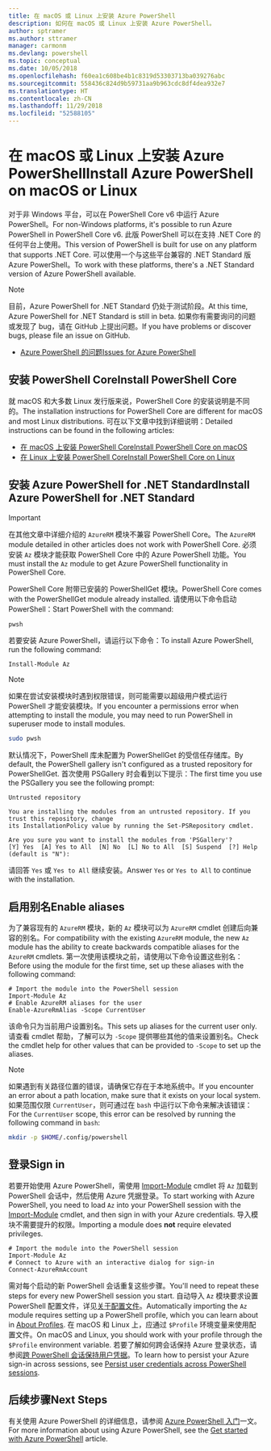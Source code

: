 ```yaml
---
title: 在 macOS 或 Linux 上安装 Azure PowerShell
description: 如何在 macOS 或 Linux 上安装 Azure PowerShell。
author: sptramer
ms.author: sttramer
manager: carmonm
ms.devlang: powershell
ms.topic: conceptual
ms.date: 10/05/2018
ms.openlocfilehash: f60ea1c608be4b1c8319d53303713ba039276abc
ms.sourcegitcommit: 558436c824d9b59731aa9b963cdc8df4dea932e7
ms.translationtype: HT
ms.contentlocale: zh-CN
ms.lasthandoff: 11/29/2018
ms.locfileid: "52588105"
---
```

# <a name="install-azure-powershell-on-macos-or-linux"></a><span data-ttu-id="19b05-103">在 macOS 或 Linux 上安装 Azure PowerShell</span><span class="sxs-lookup"><span data-stu-id="19b05-103">Install Azure PowerShell on macOS or Linux</span></span>

<span data-ttu-id="19b05-104">对于非 Windows 平台，可以在 PowerShell Core v6 中运行 Azure PowerShell。</span><span class="sxs-lookup"><span data-stu-id="19b05-104">For non-Windows platforms, it's possible to run Azure PowerShell in PowerShell Core v6.</span></span> <span data-ttu-id="19b05-105">此版 PowerShell 可以在支持 .NET Core 的任何平台上使用。</span><span class="sxs-lookup"><span data-stu-id="19b05-105">This version of PowerShell is built for use on any platform that supports .NET Core.</span></span> <span data-ttu-id="19b05-106">可以使用一个与这些平台兼容的 .NET Standard 版 Azure PowerShell。</span><span class="sxs-lookup"><span data-stu-id="19b05-106">To work with these platforms, there's a .NET Standard version of Azure PowerShell available.</span></span>

> [!NOTE]
> <span data-ttu-id="19b05-107">目前，Azure PowerShell for .NET Standard 仍处于测试阶段。</span><span class="sxs-lookup"><span data-stu-id="19b05-107">At this time, Azure PowerShell for .NET Standard is still in beta.</span></span>
> <span data-ttu-id="19b05-108">如果你有需要询问的问题或发现了 bug，请在 GitHub 上提出问题。</span><span class="sxs-lookup"><span data-stu-id="19b05-108">If you have problems or discover bugs, please file an issue on GitHub.</span></span>
>
> * [<span data-ttu-id="19b05-109">Azure PowerShell 的问题</span><span class="sxs-lookup"><span data-stu-id="19b05-109">Issues for Azure PowerShell</span></span>](https://github.com/azure/azure-docs-powershell/issues)

## <a name="install-powershell-core"></a><span data-ttu-id="19b05-110">安装 PowerShell Core</span><span class="sxs-lookup"><span data-stu-id="19b05-110">Install PowerShell Core</span></span>

<span data-ttu-id="19b05-111">就 macOS 和大多数 Linux 发行版来说，PowerShell Core 的安装说明是不同的。</span><span class="sxs-lookup"><span data-stu-id="19b05-111">The installation instructions for PowerShell Core are different for macOS and most Linux distributions.</span></span>
<span data-ttu-id="19b05-112">可在以下文章中找到详细说明：</span><span class="sxs-lookup"><span data-stu-id="19b05-112">Detailed instructions can be found in the following articles:</span></span>

* [<span data-ttu-id="19b05-113">在 macOS 上安装 PowerShell Core</span><span class="sxs-lookup"><span data-stu-id="19b05-113">Install PowerShell Core on macOS</span></span>](/powershell/scripting/setup/installing-powershell-core-on-macos)
* [<span data-ttu-id="19b05-114">在 Linux 上安装 PowerShell Core</span><span class="sxs-lookup"><span data-stu-id="19b05-114">Install PowerShell Core on Linux</span></span>](/powershell/scripting/setup/installing-powershell-core-on-linux)

## <a name="install-azure-powershell-for-net-standard"></a><span data-ttu-id="19b05-115">安装 Azure PowerShell for .NET Standard</span><span class="sxs-lookup"><span data-stu-id="19b05-115">Install Azure PowerShell for .NET Standard</span></span>

> [!IMPORTANT]
> <span data-ttu-id="19b05-116">在其他文章中详细介绍的 `AzureRM` 模块不兼容 PowerShell Core。</span><span class="sxs-lookup"><span data-stu-id="19b05-116">The `AzureRM` module detailed in other articles does not work with PowerShell Core.</span></span>
> <span data-ttu-id="19b05-117">必须安装 `Az` 模块才能获取 PowerShell Core 中的 Azure PowerShell 功能。</span><span class="sxs-lookup"><span data-stu-id="19b05-117">You must install the `Az` module to get Azure PowerShell functionality in PowerShell Core.</span></span>

<span data-ttu-id="19b05-118">PowerShell Core 附带已安装的 PowerShellGet 模块。</span><span class="sxs-lookup"><span data-stu-id="19b05-118">PowerShell Core comes with the PowerShellGet module already installed.</span></span> <span data-ttu-id="19b05-119">请使用以下命令启动 PowerShell：</span><span class="sxs-lookup"><span data-stu-id="19b05-119">Start PowerShell with the command:</span></span>

```bash
pwsh
```

<span data-ttu-id="19b05-120">若要安装 Azure PowerShell，请运行以下命令：</span><span class="sxs-lookup"><span data-stu-id="19b05-120">To install Azure PowerShell, run the following command:</span></span>

```powershell-interactive
Install-Module Az
```

> [!NOTE]
> <span data-ttu-id="19b05-121">如果在尝试安装模块时遇到权限错误，则可能需要以超级用户模式运行 PowerShell 才能安装模块。</span><span class="sxs-lookup"><span data-stu-id="19b05-121">If you encounter a permissions error when attempting to install the module, you may need to run PowerShell in superuser mode to install modules.</span></span>
>
> ```bash
> sudo pwsh
> ```

<span data-ttu-id="19b05-122">默认情况下，PowerShell 库未配置为 PowerShellGet 的受信任存储库。</span><span class="sxs-lookup"><span data-stu-id="19b05-122">By default, the PowerShell gallery isn't configured as a trusted repository for PowerShellGet.</span></span> <span data-ttu-id="19b05-123">首次使用 PSGallery 时会看到以下提示：</span><span class="sxs-lookup"><span data-stu-id="19b05-123">The first time you use the PSGallery you see the following prompt:</span></span>

```output
Untrusted repository

You are installing the modules from an untrusted repository. If you trust this repository, change
its InstallationPolicy value by running the Set-PSRepository cmdlet.

Are you sure you want to install the modules from 'PSGallery'?
[Y] Yes  [A] Yes to All  [N] No  [L] No to All  [S] Suspend  [?] Help (default is "N"):
```

<span data-ttu-id="19b05-124">请回答 `Yes` 或 `Yes to All` 继续安装。</span><span class="sxs-lookup"><span data-stu-id="19b05-124">Answer `Yes` or `Yes to All` to continue with the installation.</span></span>

## <a name="enable-aliases"></a><span data-ttu-id="19b05-125">启用别名</span><span class="sxs-lookup"><span data-stu-id="19b05-125">Enable aliases</span></span>

<span data-ttu-id="19b05-126">为了兼容现有的 `AzureRM` 模块，新的 `Az` 模块可以为 `AzureRM` cmdlet 创建后向兼容的别名。</span><span class="sxs-lookup"><span data-stu-id="19b05-126">For compatibility with the existing `AzureRM` module, the new `Az` module has the ability to create backwards compatible aliases for the `AzureRM` cmdlets.</span></span> <span data-ttu-id="19b05-127">第一次使用该模块之前，请使用以下命令设置这些别名：</span><span class="sxs-lookup"><span data-stu-id="19b05-127">Before using the module for the first time, set up these aliases with the following command:</span></span>

```powershell-interactive
# Import the module into the PowerShell session
Import-Module Az
# Enable AzureRM aliases for the user
Enable-AzureRmAlias -Scope CurrentUser
```

<span data-ttu-id="19b05-128">该命令只为当前用户设置别名。</span><span class="sxs-lookup"><span data-stu-id="19b05-128">This sets up aliases for the current user only.</span></span> <span data-ttu-id="19b05-129">请查看 cmdlet 帮助，了解可以为 `-Scope` 提供哪些其他的值来设置别名。</span><span class="sxs-lookup"><span data-stu-id="19b05-129">Check the cmdlet help for other values that can be provided to `-Scope` to set up the aliases.</span></span>

> [!NOTE]
> <span data-ttu-id="19b05-130">如果遇到有关路径位置的错误，请确保它存在于本地系统中。</span><span class="sxs-lookup"><span data-stu-id="19b05-130">If you encounter an error about a path location, make sure that it exists on your local system.</span></span> <span data-ttu-id="19b05-131">如果范围仅限 `CurrentUser`，则可通过在 `bash` 中运行以下命令来解决该错误：</span><span class="sxs-lookup"><span data-stu-id="19b05-131">For the `CurrentUser` scope, this error can be resolved by running the following command in `bash`:</span></span>
>
> ```bash
> mkdir -p $HOME/.config/powershell
> ```

## <a name="sign-in"></a><span data-ttu-id="19b05-132">登录</span><span class="sxs-lookup"><span data-stu-id="19b05-132">Sign in</span></span>

<span data-ttu-id="19b05-133">若要开始使用 Azure PowerShell，需使用 [Import-Module](/powershell/module/Microsoft.PowerShell.Core/Import-Module) cmdlet 将 `Az` 加载到 PowerShell 会话中，然后使用 Azure 凭据登录。</span><span class="sxs-lookup"><span data-stu-id="19b05-133">To start working with Azure PowerShell, you need to load `Az` into your PowerShell session with the [Import-Module](/powershell/module/Microsoft.PowerShell.Core/Import-Module) cmdlet, and then sign in with your Azure credentials.</span></span> <span data-ttu-id="19b05-134">导入模块不需要提升的权限。</span><span class="sxs-lookup"><span data-stu-id="19b05-134">Importing a module does __not__ require elevated privileges.</span></span>

```powershell-interactive
# Import the module into the PowerShell session
Import-Module Az
# Connect to Azure with an interactive dialog for sign-in
Connect-AzureRmAccount
```

<span data-ttu-id="19b05-135">需对每个启动的新 PowerShell 会话重复这些步骤。</span><span class="sxs-lookup"><span data-stu-id="19b05-135">You'll need to repeat these steps for every new PowerShell session you start.</span></span> <span data-ttu-id="19b05-136">自动导入 `Az` 模块要求设置 PowerShell 配置文件，详见[关于配置文件](/powershell/module/microsoft.powershell.core/about/about_profiles)。</span><span class="sxs-lookup"><span data-stu-id="19b05-136">Automatically importing the `Az` module requires setting up a PowerShell profile, which you can learn about in [About Profiles](/powershell/module/microsoft.powershell.core/about/about_profiles).</span></span>
<span data-ttu-id="19b05-137">在 macOS 和 Linux 上，应通过 `$Profile` 环境变量来使用配置文件。</span><span class="sxs-lookup"><span data-stu-id="19b05-137">On macOS and Linux, you should work with your profile through the `$Profile` environment variable.</span></span> <span data-ttu-id="19b05-138">若要了解如何跨会话保持 Azure 登录状态，请参阅[跨 PowerShell 会话保持用户凭据](context-persistence.md)。</span><span class="sxs-lookup"><span data-stu-id="19b05-138">To learn how to persist your Azure sign-in across sessions, see [Persist user credentials across PowerShell sessions](context-persistence.md).</span></span>

## <a name="next-steps"></a><span data-ttu-id="19b05-139">后续步骤</span><span class="sxs-lookup"><span data-stu-id="19b05-139">Next Steps</span></span>

<span data-ttu-id="19b05-140">有关使用 Azure PowerShell 的详细信息，请参阅 [Azure PowerShell 入门](get-started-azureps.md)一文。</span><span class="sxs-lookup"><span data-stu-id="19b05-140">For more information about using Azure PowerShell, see the [Get started with Azure PowerShell](get-started-azureps.md) article.</span></span>

